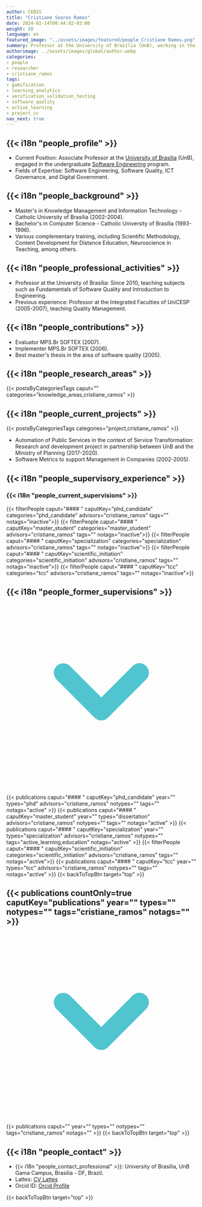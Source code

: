 ```yaml
---
author: CEDIS
title: "Cristiane Soares Ramos"
date: 2024-02-14T00:44:02-03:00
weight: 20
language: en
featured_image: "../assets/images/featured/people_Cristiane Ramos.png"
summary: Professor at the University of Brasília (UnB), working in the undergraduate Software Engineering program.
authorimage: ../assets/images/global/author.webp
categories:
- people
- researcher
- cristiane_ramos
tags: 
- gamification
- learning_analytics
- verification_validation_testing
- software_quality
- active_learning
- project_cc
nav_next: true
---
```

<div id="top"></div>

## {{< i18n "people_profile" >}}
- Current Position: Associate Professor at the [University of Brasília](https://www.unb.br/) (UnB), engaged in the undergraduate [Software Engineering](http://software.unb.br/) program.
- Fields of Expertise: Software Engineering, Software Quality, ICT Governance, and Digital Government.

## {{< i18n "people_background" >}}
- Master's in Knowledge Management and Information Technology - Catholic University of Brasília (2002-2004).
- Bachelor's in Computer Science - Catholic University of Brasília (1993-1996).
- Various complementary training, including Scientific Methodology, Content Development for Distance Education, Neuroscience in Teaching, among others.

## {{< i18n "people_professional_activities" >}}
- Professor at the University of Brasília: Since 2010, teaching subjects such as Fundamentals of Software Quality and Introduction to Engineering.
- Previous experience: Professor at the Integrated Faculties of UniCESP (2005-2007), teaching Quality Management.

## {{< i18n "people_contributions" >}}
- Evaluator MPS.Br SOFTEX (2007).
- Implementer MPS.Br SOFTEX (2006).
- Best master's thesis in the area of software quality (2005).

## {{< i18n "people_research_areas" >}}
{{< postsByCategoriesTags caput="" categories="knowledge_areas,cristiane_ramos" >}}

## {{< i18n "people_current_projects" >}}
{{< postsByCategoriesTags categories="project,cristiane_ramos" >}}
- Automation of Public Services in the context of Service Transformation: Research and development project in partnership between UnB and the Ministry of Planning (2017-2020).
- Software Metrics to support Management in Companies (2002-2005).

## {{< i18n "people_supervisory_experience" >}}
### {{< i18n "people_current_supervisions" >}}
{{< filterPeople caput="#### " caputKey="phd_candidate" categories="phd_candidate" advisors="cristiane_ramos" tags="" notags="inactive">}}
{{< filterPeople caput="#### " caputKey="master_student" categories="master_student" advisors="cristiane_ramos" tags="" notags="inactive">}}
{{< filterPeople caput="#### " caputKey="specialization" categories="specialization" advisors="cristiane_ramos" tags="" notags="inactive">}}
{{< filterPeople caput="#### " caputKey="scientific_initiation" categories="scientific_initiation" advisors="cristiane_ramos" tags="" notags="inactive">}}
{{< filterPeople caput="#### " caputKey="tcc" categories="tcc" advisors="cristiane_ramos" tags="" notags="inactive">}}
<div id="previous-collaborators" x-data="{ showPrevious: false }">
    <h2 id="former-collaborators-title" @click="showPrevious = !showPrevious" class="text-xl font-bold mb-2 cursor-pointer flex items-center text-primary-900">
      {{< i18n "people_former_supervisions" >}}
      <svg :class="{'rotate-0': !showPrevious, 'rotate-180': showPrevious}" class="ml-2 h-5 w-5 transform transition-transform duration-200" xmlns="http://www.w3.org/2000/svg" viewBox="0 0 20 20" fill="#51C5CF"><path fill-rule="evenodd" d="M5.293 7.293a1 1 0 011.414 0L10 10.586l3.293-3.293a1 1 0 111.414 1.414l-4 4a1 1 0 01-1.414 0l-4-4a1 1 0 010-1.414z" clip-rule="evenodd" /></svg>
    </h2>
    <div x-show="showPrevious" x-cloak>
    {{< publications caput="#### " caputKey="phd_candidate"  year="" types="phd" advisors="cristiane_ramos" notypes="" tags="" notags="active" >}}
    {{< publications caput="#### " caputKey="master_student" year="" types="dissertation" advisors="cristiane_ramos" notypes="" tags="" notags="active" >}}
    {{< publications caput="#### " caputKey="specialization" year="" types="specialization" advisors="cristiane_ramos" notypes="" tags="active_learning,education" notags="active" >}}
    {{< filterPeople caput="#### " caputKey="scientific_initiation" categories="scientific_initiation" advisors="cristiane_ramos" tags="" notags="active">}}
    {{< publications caput="#### " caputKey="tcc" year="" types="tcc" advisors="cristiane_ramos" notypes="" tags="" notags="active" >}}
    {{< backToTopBtn target="top" >}}
    </div>
  </div>

<div id="npublications-section" x-data="{ showPublications: false }">
    <h2 id="npublications-title" @click="showPublications = !showPublications" class="text-xl font-bold mb-2 cursor-pointer flex items-center text-primary-900">
      {{< publications countOnly=true caputKey="publications" year="" types="" notypes="" tags="cristiane_ramos" notags="" >}}
      <svg :class="{'rotate-0': !showPublications, 'rotate-180': showPublications}" class="ml-2 h-5 w-5 transform transition-transform duration-200" xmlns="http://www.w3.org/2000/svg" viewBox="0 0 20 20" fill="#51C5CF"><path fill-rule="evenodd" d="M5.293 7.293a1 1 0 011.414 0L10 10.586l3.293-3.293a1 1 0 111.414 1.414l-4 4a1 1 0 01-1.414 0l-4-4a1 1 0 010-1.414z" clip-rule="evenodd" /></svg>
    </h2>
    <div x-show="showPublications" x-cloak>
      {{< publications caput="" year="" types="" notypes="" tags="cristiane_ramos" notags="" >}}
      {{< backToTopBtn target="top" >}}
    </div>
</div>

## {{< i18n "people_contact" >}}
- {{< i18n "people_contact_professional" >}}: University of Brasília, UnB Gama Campus, Brasília - DF, Brazil.
- Lattes: [CV Lattes](http://lattes.cnpq.br/9950213660160161)
- Orcid ID: [Orcid Profile](https://orcid.org/0000-0002-6235-5590)

{{< backToTopBtn target="top" >}}